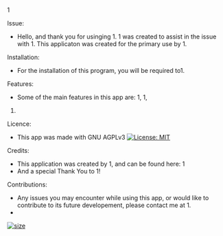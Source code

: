 1

Issue:
* Hello, and thank you for usinging 1. 1 was created to assist in the issue with 1. This applicaton was created for the primary use by 1.

Installation:

* For the installation of this program, you will be required to1.

Features:

* Some of the main features in this app are:
1,
1,
1.

Licence:

* This app was made with GNU AGPLv3 [![License: MIT](https://img.shields.io/badge/License-MIT-yellow.svg)](https://opensource.org/licenses/MIT)

Credits:

* This application was created by 1, and can be found here:
1
* And a special Thank You to 1!

Contributions:

* Any issues you may encounter while using this app, or would like to contribute to its future developement, please contact me at 1.
*
[![size](https://img.shields.io/github/repo-size/coreylevine2000/hw-9-ReadMe-Generator)](https://img.shields.io/github/repo-size/coreylevine2000/hw-9-ReadMe-Generator)
